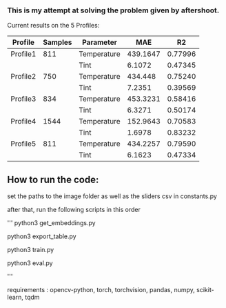 ### This is my attempt at solving the problem given by aftershoot.

Current results on the 5 Profiles:

| Profile  | Samples | Parameter | MAE           | R2            |
|----------|---------|-----------|---------------|---------------|
| Profile1 | 811     | Temperature | 439.1647      | 0.77996       |
|          |         | Tint       | 6.1072        | 0.47345       |
| Profile2 | 750     | Temperature | 434.448       | 0.75240       |
|          |         | Tint       | 7.2351        | 0.39569       |
| Profile3 | 834     | Temperature | 453.3231      | 0.58416       |
|          |         | Tint       | 6.3271        | 0.50174       |
| Profile4 | 1544    | Temperature | 152.9643      | 0.70583       |
|          |         | Tint       | 1.6978        | 0.83232       |
| Profile5 | 811     | Temperature | 434.2257      | 0.79590       |
|          |         | Tint       | 6.1623        | 0.47334       |



## How to run the code:

set the paths to the image folder as well as the sliders csv in constants.py

after that, run the following scripts in this order

'''
python3 get_embeddings.py

python3 export_table.py

python3 train.py

python3 eval.py

'''

requirements :
opencv-python, torch, torchvision, pandas, numpy, scikit-learn, tqdm
